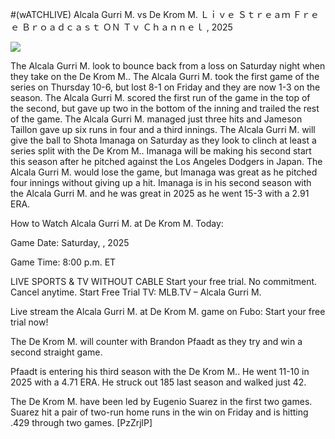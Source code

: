 #(wATCHLIVE) Alcala Gurri M. vs De Krom M. Ｌｉｖｅ Ｓｔｒｅａｍ Ｆｒｅｅ Ｂｒｏａｄｃａｓｔ ＯＮ Ｔｖ Ｃｈａｎｎｅｌ , 2025  
  
  
[![](https://i.imgur.com/qSNzIqt.png)](https://movie.rssnews.media/EIiYvNe.php)  
  
The Alcala Gurri M. look to bounce back from a loss on Saturday night when they take on the De Krom M.. The Alcala Gurri M. took the first game of the series on Thursday 10-6, but lost 8-1 on Friday and they are now 1-3 on the season. The Alcala Gurri M. scored the first run of the game in the top of the second, but gave up two in the bottom of the inning and trailed the rest of the game. The Alcala Gurri M. managed just three hits and Jameson Taillon gave up six runs in four and a third innings. The Alcala Gurri M. will give the ball to Shota Imanaga on Saturday as they look to clinch at least a series split with the De Krom M.. Imanaga will be making his second start this season after he pitched against the Los Angeles Dodgers in Japan. The Alcala Gurri M. would lose the game, but Imanaga was great as he pitched four innings without giving up a hit. Imanaga is in his second season with the Alcala Gurri M. and he was great in 2025 as he went 15-3 with a 2.91 ERA.

How to Watch Alcala Gurri M. at De Krom M. Today:

Game Date: Saturday, , 2025

Game Time: 8:00 p.m. ET

LIVE SPORTS & TV WITHOUT CABLE
Start your free trial. No commitment. Cancel anytime.
Start Free Trial
TV: MLB.TV – Alcala Gurri M.

Live stream the Alcala Gurri M. at De Krom M. game on Fubo: Start your free trial now!

The De Krom M. will counter with Brandon Pfaadt as they try and win a second straight game.

Pfaadt is entering his third season with the De Krom M.. He went 11-10 in 2025 with a 4.71 ERA. He struck out 185 last season and walked just 42.

The De Krom M. have been led by Eugenio Suarez in the first two games. Suarez hit a pair of two-run home runs in the win on Friday and is hitting .429 through two games. [PzZrjlP]